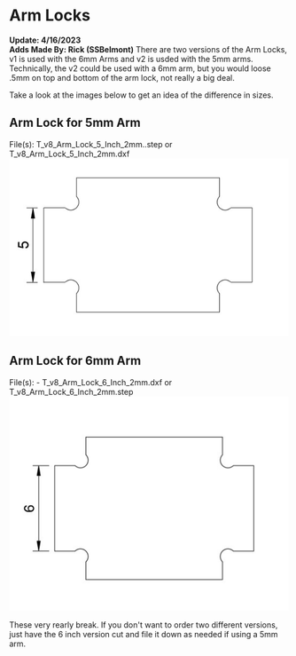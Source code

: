 # Arm Locks
**Update: 4/16/2023** <br>
**Adds Made By: Rick (SSBelmont)**
There are two versions of the Arm Locks, v1 is used with the 6mm Arms and v2 is usded with the 5mm arms.  Technically, the v2 could be used with a 6mm arm, but you would loose .5mm on top and bottom of the arm lock, not really a big deal.

Take a look at the images below to get an idea of the difference in sizes.

## Arm Lock for 5mm Arm
File(s): T_v8_Arm_Lock_5_Inch_2mm..step or T_v8_Arm_Lock_5_Inch_2mm.dxf
![](/Images/Arm_Locks/5mm%20Arm%20Lock.jpg)

## Arm Lock for 6mm Arm
File(s): - T_v8_Arm_Lock_6_Inch_2mm.dxf or T_v8_Arm_Lock_6_Inch_2mm.step
![](/Images/Arm_Locks/6mm%20Arm%20Lock.jpg) 

These very rearly break.  If you don't want to order two different versions, just have the 6 inch version cut and file it down as needed if using a 5mm arm.


